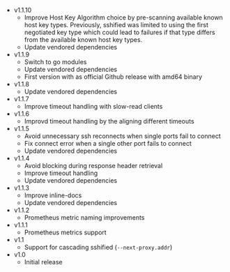 * v1.1.10
  - Improve Host Key Algorithm choice by pre-scanning available known host key types. Previously, sshified was limited to using the first negotiated key type which could lead to failures if that type differs from the available known host key types.
  - Update vendored dependencies
* v1.1.9
  - Switch to go modules
  - Update vendored dependencies
  - First version with as official Github release with amd64 binary
* v1.1.8
  - Update vendored dependencies
* v1.1.7
  - Improve timeout handling with slow-read clients
* v1.1.6
  - Improvd timeout handling by the aligning different timeouts
* v1.1.5
  - Avoid unnecessary ssh reconnects when single ports fail to connect
  - Fix connect error when a single other port fails to connect
  - Update vendored dependencies
* v1.1.4
  - Avoid blocking during response header retrieval
  - Improve timeout handling
  - Update vendored dependencies
* v1.1.3
  - Improve inline-docs
  - Update vendored dependencies
* v1.1.2
  - Prometheus metric naming improvements
* v1.1.1
  - Prometheus metrics support
* v1.1
  - Support for cascading sshified (`--next-proxy.addr`)
* v1.0
  - Initial release
